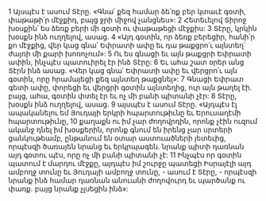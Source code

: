 1 Այսպէս է ասում Տէրը. «Գնա՛ քեզ համար ձե՛ռք բեր կտաւէ գօտի, փաթաթի՛ր մէջքիդ, բայց ջրի միջով չանցնես»: 2 Հետեւելով Տիրոջ խօսքին՝ ես ձեռք բերի մի գօտի ու փաթաթեցի մէջքիս: 3 Տէրը, կրկին խօսքն ինձ ուղղելով, ասաց. 4 «Այդ գօտին, որ ձեռք բերեցիր, հանի՛ր քո մէջքից, վեր կաց գնա՛ Եփրատի ափը եւ դա թաքցրո՛ւ այնտեղ՝ ժայռի մի քարի խոռոչում»: 5 Ու ես գնացի եւ այն թաքցրի Եփրատի ափին, ինչպէս պատուիրել էր ինձ Տէրը: 6 Եւ ահա շատ օրեր անց Տէրն ինձ ասաց. «Վեր կաց գնա՛ Եփրատի ափը եւ վերցրո՛ւ այն գօտին, որը հրամայեցի քեզ այնտեղ թաքցնել»:
7 Գնացի Եփրատ գետի ափը, փորեցի եւ վերցրի գօտին այնտեղից, ուր այն թաղել էի. բայց, ահա, գօտին փտել էր եւ ոչ մի բանի պիտանի չէր: 8 Տէրը, խօսքն ինձ ուղղելով, ասաց. 9 այսպէս է ասում Տէրը. «Այդպէս էլ ապականելու եմ Յուդայի երկրի հպարտութիւնը եւ Երուսաղէմի հպարտութիւնը, 10 քաղաքն ու իմ չար ժողովրդին, որոնք չէին ուզում ականջ դնել իմ խօսքերին, որոնք գնում են իրենց չար սրտերի ցանկութեամբ, ընթանում են օտար աստուածների յետեւից, որպէսզի ծառայեն նրանց եւ երկրպագեն. նրանք պիտի դառնան այդ գօտու պէս, որը ոչ մի բանի պիտանի չէ: 11 Ինչպէս որ գօտին պատում է մարդու մէջքը, այդպէս իմ շուրջը պատեցի Իսրայէլի այդ ամբողջ տունը եւ Յուդայի ամբողջ տունը, - ասում է Տէրը, - որպէսզի նրանք ինձ համար դառնան անուանի ժողովուրդ եւ պարծանք ու փառք. բայց նրանք չլսեցին ինձ»:
